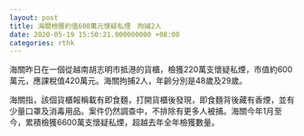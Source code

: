 ```yaml
---
layout: post
title: 海關檢獲約值600萬元懷疑私煙　拘捕2人
date: 2020-05-19 15:50:21.000000000 +08:00
categories: rthk
---
```


海關昨日在一個從越南胡志明市抵港的貨櫃，檢獲220萬支懷疑私煙，市值約600萬元，應課稅值420萬元。海關拘捕2人，年齡分別是48歲及29歲。

海關指，該個貨櫃報稱載有即食麵，打開貨櫃後發現，即食麵背後藏有香煙，並有少量口罩及消毒用品。案件仍然調查中，不排除有更多人被捕。海關今年1月至今，累積檢獲6600萬支懷疑私煙，超越去年全年檢獲數量。
